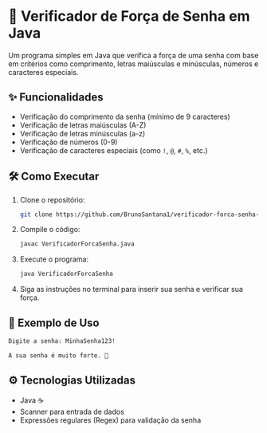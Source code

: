 # 🔐 Verificador de Força de Senha em Java

Um programa simples em Java que verifica a força de uma senha com base em critérios como comprimento, letras maiúsculas e minúsculas, números e caracteres especiais.

## ✨ Funcionalidades

- Verificação do comprimento da senha (mínimo de 9 caracteres)
- Verificação de letras maiúsculas (A-Z)
- Verificação de letras minúsculas (a-z)
- Verificação de números (0-9)
- Verificação de caracteres especiais (como `!`, `@`, `#`, `%`, etc.)

## 🛠️ Como Executar

1. Clone o repositório:
   ```bash
   git clone https://github.com/BrunoSantana1/verificador-forca-senha-java.git
2. Compile o código:
   ```bash
   javac VerificadorForcaSenha.java
3. Execute o programa:
   ```bash
   java VerificadorForcaSenha
4. Siga as instruções no terminal para inserir sua senha e verificar sua força.

## 🌟 Exemplo de Uso

```bash
Digite a senha: MinhaSenha123!

A sua senha é muito forte. 💪
```

## ⚙️ Tecnologias Utilizadas

- Java ☕
- Scanner para entrada de dados
- Expressões regulares (Regex) para validação da senha
